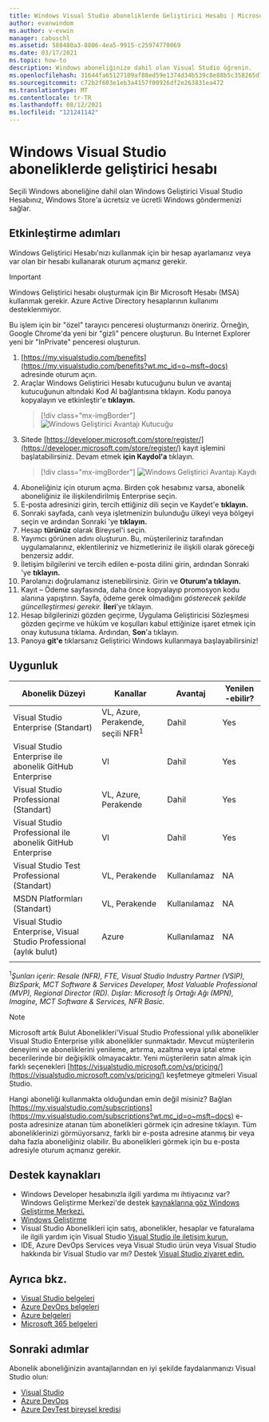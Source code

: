 ```yaml
---
title: Windows Visual Studio aboneliklerde Geliştirici Hesabı | Microsoft Docs
author: evanwindom
ms.author: v-evwin
manager: cabuschl
ms.assetid: 588480a3-8806-4ea5-9915-c25974770069
ms.date: 03/17/2021
ms.topic: how-to
description: Windows aboneliğinize dahil olan Visual Studio öğrenin.
ms.openlocfilehash: 31644fa65127109af88ed59e1374d34b539c8e88b5c358265d7966deaa0ccc65
ms.sourcegitcommit: c72b2f603e1eb3a4157f00926df2e263831ea472
ms.translationtype: MT
ms.contentlocale: tr-TR
ms.lasthandoff: 08/12/2021
ms.locfileid: "121241142"
---
```

# <a name="windows-developer-account-in-visual-studio-subscriptions"></a>Windows Visual Studio aboneliklerde geliştirici hesabı
Seçili Windows aboneliğine dahil olan Windows Geliştirici Visual Studio Hesabınız, Windows Store'a ücretsiz ve ücretli Windows göndermenizi sağlar.

## <a name="activation-steps"></a>Etkinleştirme adımları
Windows Geliştirici Hesabı'nızı kullanmak için bir hesap ayarlamanız veya var olan bir hesabı kullanarak oturum açmanız gerekir.

> [!IMPORTANT]
> Windows Geliştirici hesabı oluşturmak için Bir Microsoft Hesabı (MSA) kullanmak gerekir.  Azure Active Directory hesaplarının kullanımı desteklenmiyor.  

Bu işlem için bir "özel" tarayıcı penceresi oluşturmanızı öneririz.  Örneğin, Google Chrome'da yeni bir "gizli" pencere oluşturun.  Bu Internet Explorer yeni bir "InPrivate" penceresi oluşturun.

1. [https://my.visualstudio.com/benefits](https://my.visualstudio.com/benefits?wt.mc_id=o~msft~docs) adresinde oturum açın.
2. Araçlar Windows Geliştirici Hesabı kutucuğunu bulun ve avantaj  kutucuğunun altındaki Kod Al bağlantısına tıklayın.  Kodu panoya kopyalayın ve etkinleştir'e **tıklayın.**
   > [!div class="mx-imgBorder"]
   > ![Windows Geliştirici Avantajı Kutucuğu](_img/vs-windows-dev/vs-windows-dev-tile.png "Windows Geliştirici Hesabı kutucuğunun 'Kod Al'a tıklayın ve ardından 'Etkinleştir'e tıklayın.")
3. Sitede [https://developer.microsoft.com/store/register/](https://developer.microsoft.com/store/register/) kayıt işlemini başlatabilirsiniz.  Devam etmek **için Kaydol'a** tıklayın.
   > [!div class="mx-imgBorder"]
   > ![Windows Geliştirici Avantajı Kaydı](_img/vs-windows-dev/vs-windows-dev-register1-cropped.png "Hesabı oluşturmak için 'Kaydol'a tıklayın.")
4. Aboneliğiniz için oturum açma.  Birden çok hesabınız varsa, abonelik aboneliğiniz ile ilişkilendirilmiş Enterprise seçin.
0. E-posta adresinizi girin, tercih ettiğiniz dili seçin ve Kaydet'e **tıklayın.**
5. Sonraki sayfada, canlı veya işletmenizin bulunduğu ülkeyi veya bölgeyi seçin ve ardından Sonraki 'ye **tıklayın.**
6. Hesap **türünüz** olarak Bireysel'i seçin.
7. Yayımcı görünen adını oluşturun.  Bu, müşterileriniz tarafından uygulamalarınız, eklentileriniz ve hizmetleriniz ile ilişkili olarak göreceği benzersiz addır.
8. İletişim bilgilerini ve tercih edilen e-posta dilini girin, ardından Sonraki 'ye **tıklayın.**
9. Parolanızı doğrulamanız istenebilirsiniz.  Girin ve **Oturum'a tıklayın.**
10. Kayıt – Ödeme sayfasında, daha önce kopyalayıp promosyon kodu alanına yapıştırın.  Sayfa, ödeme gerek olmadığını *gösterecek şekilde güncelleştirmesi gerekir.*  **İleri**’ye tıklayın.
11. Hesap bilgilerinizi gözden geçirme, Uygulama Geliştiricisi Sözleşmesi gözden geçirme ve hüküm ve koşulları kabul ettiğinize işaret etmek için onay kutusuna tıklama.  Ardından, **Son**'a tıklayın.
12. Panoya **git'e** tıklarsanız Geliştirici Windows kullanmaya başlayabilirsiniz!

## <a name="eligibility"></a>Uygunluk
| Abonelik Düzeyi                                                 |     Kanallar                                            | Avantaj                                                          | Yenilen -ebilir?    |
|--------------------------------------------------------------------|---------------------------------------------------------|------------------------------------------------------------------|---------------|
| Visual Studio Enterprise (Standart)   | VL, Azure, Perakende, seçili NFR<sup>1</sup> | Dahil       |  Yes|
| Visual Studio Enterprise ile abonelik GitHub Enterprise   | Vl  | Dahil       |  Yes|
| Visual Studio Professional (Standart) | VL, Azure, Perakende                                       | Dahil                                                            |Yes|
| Visual Studio Professional ile abonelik GitHub Enterprise | Vl                                        | Dahil                                                            |Yes|
| Visual Studio Test Professional (Standart)                         | VL, Perakende                                              | Kullanılamaz                                            |  NA|
| MSDN Platformları (Standart)                                          | VL, Perakende                                              |  Kullanılamaz                                            |  NA|
| Visual Studio Enterprise, Visual Studio Professional (aylık bulut) | Azure                                       | Kullanılamaz                                                           |NA|
||

<sup>1</sup>*Şunları içerir: Resale (NFR), FTE, Visual Studio Industry Partner (VSIP), BizSpark, MCT Software & Services Developer, Most Valuable Professional (MVP), Regional Director (RD). Dışlar: Microsoft İş Ortağı Ağı (MPN), Imagine, MCT Software & Services, NFR Basic.*  

> [!NOTE]
> Microsoft artık Bulut Abonelikleri'Visual Studio Professional yıllık abonelikler Visual Studio Enterprise yıllık abonelikler sunmaktadır. Mevcut müşterilerin deneyimi ve aboneliklerini yenileme, artırma, azaltma veya iptal etme becerilerinde bir değişiklik olmayacaktır. Yeni müşterilerin satın almak için farklı seçenekleri [https://visualstudio.microsoft.com/vs/pricing/](https://visualstudio.microsoft.com/vs/pricing/) keşfetmeye gitmeleri Visual Studio.

Hangi aboneliği kullanmakta olduğundan emin değil misiniz?  Bağlan [https://my.visualstudio.com/subscriptions](https://my.visualstudio.com/subscriptions?wt.mc_id=o~msft~docs) e-posta adresinize atanan tüm abonelikleri görmek için adresine tıklayın. Tüm aboneliklerinizi görmüyorsanız, farklı bir e-posta adresine atanmış bir veya daha fazla aboneliğiniz olabilir.  Bu abonelikleri görmek için bu e-posta adresiyle oturum açmanız gerekir.

## <a name="support-resources"></a>Destek kaynakları
- Windows Developer hesabınızla ilgili yardıma mı ihtiyacınız var?  Windows Geliştirme Merkezi'de [](https://developer.microsoft.com/windows/support) destek [kaynaklarına göz Windows Geliştirme Merkezi.](https://developer.microsoft.com/windows)
- [Windows Geliştirme](/windows/)
- Visual Studio Abonelikleri için satış, abonelikler, hesaplar ve faturalama ile ilgili yardım için Visual Studio [Visual Studio ile iletişim kurun.](https://my.visualstudio.com/gethelp)
- IDE, Azure DevOps Services veya Visual Studio ürün veya Visual Studio hakkında bir Visual Studio var mı?  Destek [Visual Studio ziyaret edin.](https://visualstudio.microsoft.com/support/)

## <a name="see-also"></a>Ayrıca bkz.
- [Visual Studio belgeleri](/visualstudio/)
- [Azure DevOps belgeleri](/azure/devops/)
- [Azure belgeleri](/azure/)
- [Microsoft 365 belgeleri](/microsoft-365/)

## <a name="next-steps"></a>Sonraki adımlar
Abonelik aboneliğinizin avantajlarından en iyi şekilde faydalanmanızı Visual Studio olun:
- [Visual Studio](vs-ide-benefit.md)
- [Azure DevOps](vs-azure-devops.md)
- [Azure DevTest bireysel kredisi](vs-azure.md)